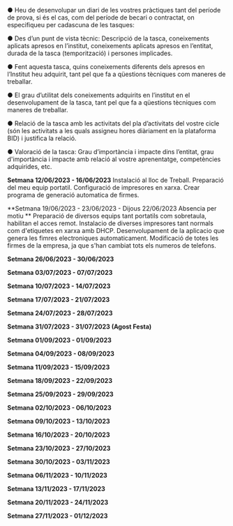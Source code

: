 ● Heu de desenvolupar un diari de les vostres pràctiques tant del període de prova, si és
el cas, com del període de becari o contractat, on especifiqueu per cadascuna de les
tasques:


● Des d’un punt de vista tècnic: Descripció de la tasca, coneixements aplicats
apresos en l’institut, coneixements aplicats apresos en l’entitat, durada de la
tasca (temporització) i persones implicades.


● Fent aquesta tasca, quins coneixements diferents dels apresos en l’Institut heu
adquirit, tant pel que fa a qüestions tècniques com maneres de treballar.


● El grau d’utilitat dels coneixements adquirits en l’institut en el desenvolupament
de la tasca, tant pel que fa a qüestions tècniques com maneres de treballar.


● Relació de la tasca amb les activitats del pla d’activitats del vostre cicle (són les
activitats a les quals assigneu hores diàriament en la plataforma BID) i justifica
la relació.


● Valoració de la tasca: Grau d’importància i impacte dins l’entitat, grau
d'importància i impacte amb relació al vostre aprenentatge, competències
adquirides, etc.

**Setmana 12/06/2023 - 16/06/2023**
Instalació al lloc de Treball.
Preparació del meu equip portatil.
Configuració de impresores en xarxa.
Crear programa de generació automatica de firmes.


**Setmana 19/06/2023 - 23/06/2023 - Dijous 22/06/2023 Absencia per motiu **
Preparació de diversos equips tant portatils com sobretaula, habilitan el acces remot.
Instalacio de diverses impresores tant normals com d'etiquetes en xarxa amb DHCP.
Desenvolupament de la aplicacio que genera les fimres electroniques automaticament.
Modificació de totes les firmes de la empresa, ja que s'han cambiat tots els numeros de telefons.

**Setmana 26/06/2023 - 30/06/2023**


**Setmana 03/07/2023 - 07/07/2023**


**Setmana 10/07/2023 - 14/07/2023**


**Setmana 17/07/2023 - 21/07/2023**


**Setmana 24/07/2023 - 28/07/2023**


**Setmana 31/07/2023 - 31/07/2023 (Agost Festa)**


**Setmana 01/09/2023 - 01/09/2023**


**Setmana 04/09/2023 - 08/09/2023**


**Setmana 11/09/2023 - 15/09/2023**


**Setmana 18/09/2023 - 22/09/2023**


**Setmana 25/09/2023 - 29/09/2023**


**Setmana 02/10/2023 - 06/10/2023**


**Setmana 09/10/2023 - 13/10/2023**


**Setmana 16/10/2023 - 20/10/2023**


**Setmana 23/10/2023 - 27/10/2023**


**Setmana 30/10/2023 - 03/11/2023**


**Setmana 06/11/2023 - 10/11/2023**


**Setmana 13/11/2023 - 17/11/2023**


**Setmana 20/11/2023 - 24/11/2023**


**Setmana 27/11/2023 - 01/12/2023**


